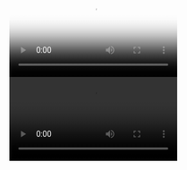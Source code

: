 <html>
<video controls width="default" poster="xjw.jpg" preload="auto">
<source src="laji.mp3">
</video>
<br>
<video controls width="default">
<source src="sanjiaozhi.mp3">
</video>
</html>

